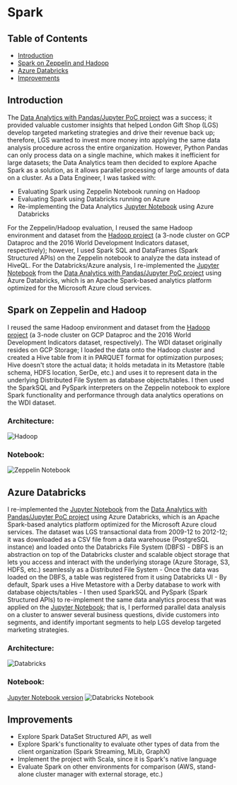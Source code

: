 # Spark

## Table of Contents
- [Introduction](#Introduction)
- [Spark on Zeppelin and Hadoop](#Spark-on-Zeppelin-and-Hadoop)
- [Azure Databricks](#Azure-Databricks)
- [Improvements](#Improvements)

## Introduction
The [Data Analytics with Pandas/Jupyter PoC project](https://github.com/jarviscanada/jarvis_data_eng_AndresOsorio/tree/master/python_data_wrangling)
was a success; it provided valuable customer insights that helped London Gift Shop
(LGS) develop targeted marketing strategies and drive their revenue back up;
therefore, LGS wanted to invest more money into applying the same data analysis 
procedure across the entire organization. However, Python Pandas can only process
data on a single machine, which makes it inefficient for large datasets; the
Data Analytics team then decided to explore Apache Spark as a solution, as it
allows parallel processing of large amounts of data on a cluster. As a Data Engineer,
I was tasked with:

- Evaluating Spark using Zeppelin Notebook running on Hadoop
- Evaluating Spark using Databricks running on Azure
- Re-implementing the Data Analytics 
[Jupyter Notebook](https://github.com/jarviscanada/jarvis_data_eng_AndresOsorio/tree/master/python_data_wrangling/retail_data_analytics_wrangling.ipynb) using Azure
Databricks

For the Zeppelin/Hadoop evaluation, I reused the same Hadoop environment and 
dataset from the [Hadoop project](https://github.com/jarviscanada/jarvis_data_eng_AndresOsorio/tree/master/hadoop) (a 3-node cluster on GCP Dataproc
and the 2016 World Development Indicators dataset, respectively); however, I used
Spark SQL and DataFrames (Spark Structured APIs) on the Zeppelin notebook to analyze
the data instead of HiveQL.
For the Databricks/Azure analysis, I re-implemented the
[Jupyter Notebook](https://github.com/jarviscanada/jarvis_data_eng_AndresOsorio/tree/master/python_data_wrangling/retail_data_analytics_wrangling.ipynb) from the 
[Data Analytics with Pandas/Jupyter PoC project](https://github.com/jarviscanada/jarvis_data_eng_AndresOsorio/tree/master/python_data_wrangling) using
Azure Databricks, which is an Apache Spark-based analytics platform optimized for the
Microsoft Azure cloud services.

## Spark on Zeppelin and Hadoop 
I reused the same Hadoop environment and 
dataset from the [Hadoop project](https://github.com/jarviscanada/jarvis_data_eng_AndresOsorio/tree/master/hadoop) (a 3-node cluster on GCP Dataproc
and the 2016 World Development Indicators dataset, respectively).
The WDI dataset originally resides on GCP Storage; I loaded the data onto the Hadoop
cluster and created a Hive table from it in PARQUET format for optimization purposes;
Hive doesn't store the actual data; it holds metadata in its Metastore (table schema,
HDFS location, SerDe, etc.) and uses it to represent data in the underlying 
Distributed File System as database objects/tables. I then used the SparkSQL and
PySpark interpreters on the Zeppelin notebook to explore Spark functionality and
performance through data analytics operations on the WDI dataset. 

### **Architecture:**
![Hadoop](./assets/hadoop_spark.png)

### **Notebook:**
![Zeppelin Notebook](./assets/zeppelin.png)

## Azure Databricks 
I re-implemented the
[Jupyter Notebook](https://github.com/jarviscanada/jarvis_data_eng_AndresOsorio/tree/master/python_data_wrangling/retail_data_analytics_wrangling.ipynb) from the 
[Data Analytics with Pandas/Jupyter PoC project](https://github.com/jarviscanada/jarvis_data_eng_AndresOsorio/tree/master/python_data_wrangling) using
Azure Databricks, which is an Apache Spark-based analytics platform optimized for the
Microsoft Azure cloud services. The dataset was LGS transactional data from 2009-12 to
2012-12; it was downloaded as a CSV file from a data warehouse (PostgreSQL instance)
and loaded onto the Databricks File System (DBFS) - DBFS is an abstraction on top
of the Databricks cluster and scalable object storage that lets you access
and interact with the underlying storage (Azure Storage, S3, HDFS, etc.) seamlessly
as a Distributed File System - Once the data was loaded on the
DBFS, a table was registered from it using Databricks UI - By default, Spark 
uses a Hive Metastore with a Derby database to work with database objects/tables -
I then used SparkSQL and
PySpark (Spark Structured APIs) to re-implement the same data analytics process that
was applied on the 
[Jupyter Notebook](https://github.com/jarviscanada/jarvis_data_eng_AndresOsorio/tree/master/python_data_wrangling/retail_data_analytics_wrangling.ipynb);
that is, I performed parallel data analysis on a cluster to answer several business
questions, divide customers into segments, and identify important segments to help
LGS develop targeted marketing strategies. 

### **Architecture:**
![Databricks](./assets/databricks_spark.png)

### **Notebook:**
[Jupyter Notebook version](./notebooks/Retail_Data_Analytics_with_PySpark.ipynb)
![Databricks Notebook](./assets/databricks.png)

## Improvements
- Explore Spark DataSet Structured API, as well
- Explore Spark's functionality to evaluate other types of data from the client
  organization (Spark Streaming, MLib, GraphX)
- Implement the project with Scala, since it is Spark's native language
- Evaluate Spark on other environments for comparison (AWS, stand-alone cluster
  manager with external storage, etc.)
